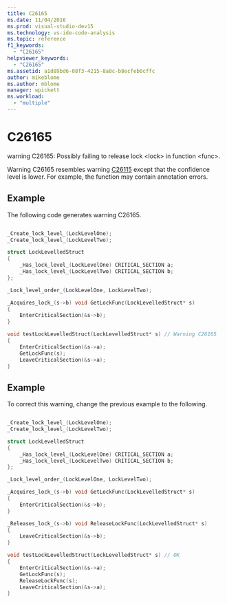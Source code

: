 ```yaml
---
title: C26165
ms.date: 11/04/2016
ms.prod: visual-studio-dev15
ms.technology: vs-ide-code-analysis
ms.topic: reference
f1_keywords:
  - "C26165"
helpviewer_keywords:
  - "C26165"
ms.assetid: a1d89bd6-08f3-4215-8a0c-b8ecfeb0cffc
author: mikeblome
ms.author: mblome
manager: wpickett
ms.workload:
  - "multiple"
---
```

# C26165
warning C26165: Possibly failing to release lock \<lock> in function \<func>.

 Warning C26165 resembles warning [C26115](../code-quality/c26115.md) except that the confidence level is lower. For example, the function may contain annotation errors.

## Example
 The following code generates warning C26165.

```cpp

_Create_lock_level_(LockLevelOne);
_Create_lock_level_(LockLevelTwo);

struct LockLevelledStruct
{
    _Has_lock_level_(LockLevelOne) CRITICAL_SECTION a;
    _Has_lock_level_(LockLevelTwo) CRITICAL_SECTION b;
};

_Lock_level_order_(LockLevelOne, LockLevelTwo);

_Acquires_lock_(s->b) void GetLockFunc(LockLevelledStruct* s)
{
    EnterCriticalSection(&s->b);
}

void testLockLevelledStruct(LockLevelledStruct* s) // Warning C26165
{
    EnterCriticalSection(&s->a);
    GetLockFunc(s);
    LeaveCriticalSection(&s->a);
}
```

## Example
 To correct this warning, change the previous example to the following.

```cpp

_Create_lock_level_(LockLevelOne);
_Create_lock_level_(LockLevelTwo);

struct LockLevelledStruct
{
    _Has_lock_level_(LockLevelOne) CRITICAL_SECTION a;
    _Has_lock_level_(LockLevelTwo) CRITICAL_SECTION b;
};

_Lock_level_order_(LockLevelOne, LockLevelTwo);

_Acquires_lock_(s->b) void GetLockFunc(LockLevelledStruct* s)
{
    EnterCriticalSection(&s->b);
}

_Releases_lock_(s->b) void ReleaseLockFunc(LockLevelledStruct* s)
{
    LeaveCriticalSection(&s->b);
}

void testLockLevelledStruct(LockLevelledStruct* s) // OK
{
    EnterCriticalSection(&s->a);
    GetLockFunc(s);
    ReleaseLockFunc(s);
    LeaveCriticalSection(&s->a);
}
```